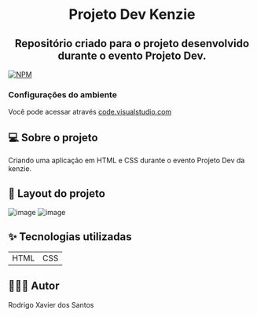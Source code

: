 <h1 align="center">Projeto Dev Kenzie</h1>
<h2 align="center">Repositório criado para o projeto desenvolvido durante o evento Projeto Dev.</h2>

[![NPM](https://img.shields.io/npm/l/react)](https://github.com/rodrigoxsantos/bootcamp/blob/main/LICENSE)

### Configurações do ambiente
Você pode acessar através [code.visualstudio.com](https://code.visualstudio.com/)

## 💻 Sobre o projeto 
Criando uma aplicação em HTML e CSS durante o evento Projeto Dev da kenzie.

## 🔖 Layout do projeto
![image](https://user-images.githubusercontent.com/85380530/128788074-8799a2ab-72ce-4cf0-baa0-66a1c722211b.png)
![image](https://user-images.githubusercontent.com/85380530/128788155-6556e40d-d24d-4dff-860e-772ef52a033c.png)

## ✨ Tecnologias utilizadas

<table>
  <tr>
    <td>HTML</td>
    <td>CSS</td>
  </tr>
</table>

## 👨🏽‍💻  Autor

Rodrigo Xavier dos Santos
